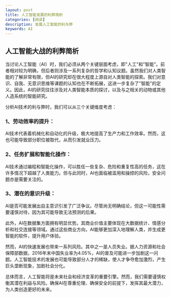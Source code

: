 ```yaml
---
layout: post
title: 人工智能发展的利弊简析
categories: [阅读]
description: 发展人工智能的利与弊
keywords: AI
---
```


## 人工智能大战的利弊简析

当讨论人工智能（AI）时，我们必须从两个关键层面考虑，即"人工"和"智能"。前者相对较为明确，但后者则涉及一系列复杂的哲学和认知议题。虽然我们对人类智能的了解非常有限，但AI的研究却在很大程度上源自对人类智能的探索。我们对意识、自我、无意识思维等课题的认知也在不断拓展，这进一步复杂了"智能"的定义。因此，AI的研究往往涉及对人类智能本质的探讨，以及与之相关的动物或其他人造系统的智能研究。

分析AI技术的利与弊时，我们可以从三个关键维度考虑：

### 1、劳动效率的提升： 

AI技术代表着机械化和自动化的升级，极大地提高了生产力和工作效率。然而，这也可能导致部分职位被取代，从而引发就业压力。

### 2、任务扩展和智能化操作： 

AI技术通过编程和智能化操作，可以胜任一些复杂、危险和重复性高的任务，这在许多情况下超越了人类能力。但与此同时，AI也面临被滥用和操控的风险，安全问题亦是需要关注的。

### 3、潜在的意识升级： 

AI是否可能发展出自主意识引发了广泛争议。尽管尚无明确结论，但这一可能性需要谨慎对待，因为其可能导致无法预测的后果。

此外，AI在数据集方面拥有明显优势。其商业价值主要体现在大数据统计、情感分析和社交连接等领域。通过这些商业方向，AI能够更加深入地理解人类，并生成更智能的软件，提升用户体验。

然而，AI的快速发展也带来一系列风险。其中之一是人员失业。据人力资源和社会保障部数据，2016年末中国失业率为4.05%，AI的普及可能进一步加剧这一问题。人工智能技术的发展也可能导致部分人才的稀缺，使人才争夺愈加激烈，产生巨头垄断现象，加剧社会分化。

总体而言，人工智能将是未来社会和经济变革的重要引擎。然而，我们需要谨慎权衡其潜在利益与风险。确保AI在尊重伦理、确保安全的前提下，发挥其最大潜力，为人类创造更好的未来。
